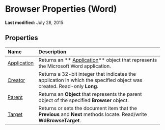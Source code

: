 
# Browser Properties (Word)

 **Last modified:** July 28, 2015


## Properties



|**Name**|**Description**|
|:-----|:-----|
| [Application](8fc2b9c9-d484-87be-c134-93dce7fef9b9.md)|Returns an  ** [Application](d1cf6f8f-4e88-bf01-93b4-90a83f79cb44.md)** object that represents the Microsoft Word application.|
| [Creator](dd12021b-a90c-d24f-6556-01d3f5ebd582.md)|Returns a 32-bit integer that indicates the application in which the specified object was created. Read-only  **Long**.|
| [Parent](0cc3060e-0bda-31ac-ec51-326e3c6d9d47.md)|Returns an  **Object** that represents the parent object of the specified **Browser** object.|
| [Target](138a2e3b-29cb-2523-575b-12ad02e00977.md)|Returns or sets the document item that the  **Previous** and **Next** methods locate. Read/write **WdBrowseTarget**.|
